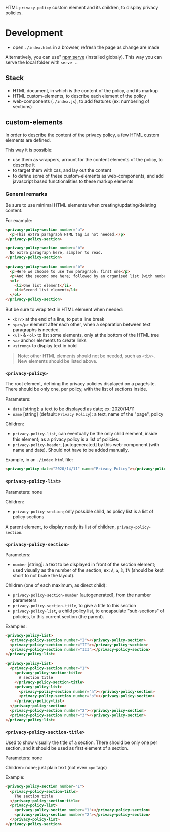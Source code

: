 HTML `privacy-policy` custom element and its children, to display privacy policies.

# Development

- open `./index.html` in a browser, refresh the page as change are made

Alternatively, you can use"
[npm:serve](https://www.npmjs.com/package/serve) (installed
globaly). This way you can serve the local folder with `serve .`.


## Stack

- HTML document, in which is the content of the policy, and its markup
- HTML custom-elements, to describe each element of the policy
- web-components (`./index.js`), to add features (ex: numbering of sections)

## custom-elements

In order to describe the content of the privacy policy, a few HTML custom elements are defined.

This way it is possible:
- use them as wrappers, arrount for the content elements of the
  policy, to describe it
- to target them with css, and lay out the content
- to define some of these custom-elements as web-components, and add
  javascript based functionalities to these markup elements

### General remarks

Be sure to use minimal HTML elements when creating/updating/deleting content.

For example:

```html
<privacy-policy-section number="a">
  <p>This extra paragraph HTML tag is not needed.</p>
</privacy-policy-section>

<privacy-policy-section number="b">
  No extra paragraph here, simpler to read.
</privacy-policy-section>

<privacy-policy-section number="b">
  <p>Here we choose to use two paragraph; first one</p>
  <p>And the second one here; followed by an organised list (with numbers)</p>
  <ol>
    <li>One list element</li>
    <li>Second list element</li>
  </ol>
</privacy-policy-section>
```

But be sure to wrap text in HTML element when needed:
- `<br/>` at the end of a line, to put a line break
- `<p></p>` element after each other, when a separation between text paragraphs is needed.
- `<ul>` & `<ol>` to list some elements, only at the bottom of the HTML tree
- `<a>` anchor elements to create links
- `<strong>` to display text in bold

> Note: other HTML elements should not be needed, such as `<div>`. New
> elements should be listed above.

### `<privacy-policy>`

The root element, defining the privacy policies displayed on a
page/site. There should be only one, per policy, with the list of
sections inside.

Parameters:

- `date` [string]: a text to be displayed as date; ex: 2020/14/11
- `name` [string] (default: `Privacy Policy`): a text, name of the "page", policy

Children:

- `privacy-policy-list`, can eventually be the only child element,
  inside this element; as a privacy policy is a list of policies.
- `privacy-policy-header`, [autogenerated] by this web-component (with
  name and date). Should not have to be added manually.

Example, in an `./index.html` file:
```html
<privacy-policy date="2020/14/11" name="Privacy Policy"></privacy-policy>
```

### `<privacy-policy-list>`

Parameters: none

Children:

- `privacy-policy-section`; only possible child, as policy list is a list of policy sections

A parent element, to display neatly its list of children, `privacy-policy-section`.

### `<privacy-policy-section>`

Parameters:

- `number` [string]: a text to be displayed in front of the section element; used visually as the number of the section; ex: `A`, `a`, `3`, `IV` (should be kept short to not brake the layout).

Children (one of each maximum, as direct child):

- `privacy-policy-section-number` [autogenerated], from the number parameters
- `privacy-policy-section-title`, to give a title to this section
- `privacy-policy-list`, a child policy list, to encapsulate
  "sub-sections" of policies, to this current section (the parent).

Examples:

```html
<privacy-policy-list>
  <privacy-policy-section number="I"></privacy-policy-section>
  <privacy-policy-section number="II"></privacy-policy-section>
  <privacy-policy-section number="III"></privacy-policy-section>
</privacy-policy-list>
```
```html
<privacy-policy-list>
  <privacy-policy-section number="1">
    <privacy-policy-section-title>
      A section title
    </privacy-policy-section-title>
    <privacy-policy-list>
      <privacy-policy-section number="a"></privacy-policy-section>
      <privacy-policy-section number="b"></privacy-policy-section>
    </privacy-policy-list>
  </privacy-policy-section>
  <privacy-policy-section number="2"></privacy-policy-section>
  <privacy-policy-section number="3"></privacy-policy-section>
</privacy-policy-list>
```

### `<privacy-policy-section-title>`

Used to show visually the title of a section. There should be only one per section, and it should be used as first element of a section.

Parameters: none

Children: none; just plain text (not even `<p>` tags)

Example:
```html
<privacy-policy-section number="I">
  <privacy-policy-section-title>
    The section title
  </privacy-policy-section-title>
  <privacy-policy-list>
    <privacy-policy-section number="1"></privacy-policy-section>
    <privacy-policy-section number="2"></privacy-policy-section>
  </privacy-policy-list>
</privacy-policy-section>
```
